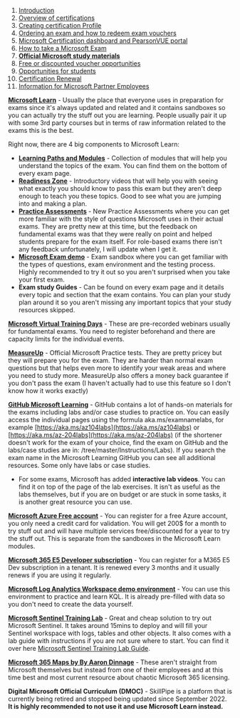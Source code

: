 1. [Introduction](%20%20%20%20%20%20%20%20%20%20%20Introduction.md)
2. [Overview of certifications](%20%20%20%20%20%20%20%20%20%20Overview%20of%20certifications.md)
3. [Creating certification Profile](%20%20%20%20%20%20%20%20%20Creating%20Certification%20Profile.md)
4. [Ordering an exam and how to redeem exam vouchers](%20%20%20%20%20%20%20%20Ordering%20an%20exam%20and%20how%20to%20redeem%20exam%20vouchers.md)
5. [Microsoft Certification dashboard and PearsonVUE portal](%20%20%20%20%20%20%20Microsoft%20Certification%20dashboard%20and%20PearsonVUE%20portal.md)
6. [How to take a Microsoft Exam](%20%20%20%20%20%20How%20to%20take%20Microsoft%20Exams.md)
7. [**Official Microsoft study materials**](%20%20%20%20%20Official%20Microsoft%20Study%20Materials.md)
8. [Free or discounted voucher opportunities](%20%20%20%20Free%20or%20discounted%20voucher%20opportunities.md)
9. [Opportunities for students](%20%20%20Opportunities%20for%20students.md)
10. [Certification Renewal](%20%20Certification%20Renewal.md)
11. [Information for Microsoft Partner Employees](%20Information%20for%20Microsoft%20Partner%20Employees.md)

[**Microsoft Learn**](https://aka.ms/certifications) \- Usually the place that everyone uses in preparation for exams since it's always updated and related and it contains sandboxes so you can actually try the stuff out you are learning. People usually pair it up with some 3rd party courses but in terms of raw information related to the exams this is the best.

Right now, there are 4 big components to Microsoft Learn:

* [**Learning Paths and Modules**](https://learn.microsoft.com/en-us/training/browse/) \- Collection of modules that will help you understand the topics of the exam. You can find them on the bottom of every exam page.
* [**Readiness Zone**](https://learn.microsoft.com/en-us/shows/exam-readiness-zone) \- Introductory videos that will help you with seeing what exactly you should know to pass this exam but they aren't deep enough to teach you these topics. Good to see what you are jumping into and making a plan.
* [**Practice Assessments**](https://learn.microsoft.com/en-us/certifications/practice-assessments-for-microsoft-certifications) \- New Practice Assessments where you can get more familiar with the style of questions Microsoft uses in their actual exams. They are pretty new at this time, but the feedback on fundamental exams was that they were really on point and helped students prepare for the exam itself. For role-based exams there isn't any feedback unfortunately, I will update when I get it.
* [**Microsoft Exam demo**](https://aka.ms/examdemo) \- Exam sandbox where you can get familiar with the types of questions, exam environment and the testing process. Highly recommended to try it out so you aren't surprised when you take your first exam.
* **Exam study Guides** \- Can be found on every exam page and it details every topic and section that the exam contains. You can plan your study plan around it so you aren't missing any important topics that your study resources skipped.

[**Microsoft Virtual Training Days**](https://www.microsoft.com/en-us/trainingdays) \- These are pre-recorded webinars usually for fundamental exams. You need to register beforehand and there are capacity limits for the individual events.

[**MeasureUp**](https://www.measureup.com/microsoft.html) \- Official Microsoft Practice tests. They are pretty pricey but they will prepare you for the exam. They are harder than normal exam questions but that helps even more to identify your weak areas and where you need to study more. MeasureUp also offers a money back guarantee if you don't pass the exam (I haven't actually had to use this feature so I don't know how it works exactly)

[**GitHub Microsoft Learning**](https://github.com/MicrosoftLearning) \- GitHub contains a lot of hands-on materials for the exams including labs and/or case studies to practice on. You can easily access the individual pages using the formula aka.ms/examnamelabs, for example [https://aka.ms/az104labs](https://aka.ms/az104labs) or [https://aka.ms/az-204labs](https://aka.ms/az-204labs) (if the shortener doesn't work for the exam of your choice, find the exam on GitHub and the labs/case studies are in: /tree/master/Instructions/Labs). If you search the exam name in the Microsoft Learning GitHub you can see all additional resources. Some only have labs or case studies.

* For some exams, Microsoft has added **interactive lab videos**. You can find it on top of the page of the lab exercises. It isn't as useful as the labs themselves, but if you are on budget or are stuck in some tasks, it is another great resource you can use.

[**Microsoft Azure Free account**](https://azure.microsoft.com/en-us/offers/ms-azr-0044p/) \- You can register for a free Azure account, you only need a credit card for validation. You will get 200$ for a month to try stuff out and will have multiple services free/discounted for a year to try the stuff out. This is separate from the sandboxes in the Microsoft Learn modules.

[**Microsoft 365 E5 Developer subscription**](https://aka.ms/dev-essentials/Microsoft_365_Developer_Program) \- You can register for a M365 E5 Dev subscription in a tenant. It is renewed every 3 months and it usually renews if you are using it regularly.

[**Microsoft Log Analytics Workspace demo environment**](https://aka.ms/lademo) \- You can use this environment to practice and learn KQL. It is already pre-filled with data so you don't need to create the data yourself.

[**Microsoft Sentinel Training Lab**](https://techcommunity.microsoft.com/t5/microsoft-sentinel-blog/learning-with-the-microsoft-sentinel-training-lab/ba-p/2953403) \- Great and cheap solution to try out Microsoft Sentinel. It takes around 15mins to deploy and will fill your Sentinel workspace with logs, tables and other objects. It also comes with a lab guide with instructions if you are not sure where to start. You can find it over here [Microsoft Sentinel Training Lab Guide](https://github.com/Azure/Azure-Sentinel/tree/master/Solutions/Training/Azure-Sentinel-Training-Lab).

[**Microsoft 365 Maps by By Aaron Dinnage**](https://m365maps.com/) \- These aren't straight from Microsoft themselves but instead from one of their employees and at this time best and most current resource about chaotic Microsoft 365 licensing.

**Digital Microsoft Official Curriculum (DMOC)** \- SkillPipe is a platform that is currently being retired and stopped being updated since September 2022. **It is highly recommended to not use it and use Microsoft Learn instead.**
